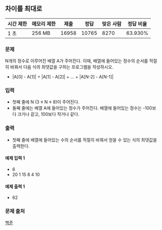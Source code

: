 ## 차이를 최대로
 
|시간 제한|	메모리 제한|	제출|	정답|	맞은 사람|	정답 비율|
|---|---|---|---|---|---|
|1 초|	256 MB|	16958|	10765|	8270|	63.930%|

### 문제
N개의 정수로 이루어진 배열 A가 주어진다. 이때, 배열에 들어있는 정수의 순서를 적절히 바꿔서 다음 식의 최댓값을 구하는 프로그램을 작성하시오.

- |A[0] - A[1]| + |A[1] - A[2]| + ... + |A[N-2] - A[N-1]|

### 입력
- 첫째 줄에 N (3 ≤ N ≤ 8)이 주어진다. 
- 둘째 줄에는 배열 A에 들어있는 정수가 주어진다. 배열에 들어있는 정수는 -100보다 크거나 같고, 100보다 작거나 같다.

### 출력
- 첫째 줄에 배열에 들어있는 수의 순서를 적절히 바꿔서 얻을 수 있는 식의 최댓값을 출력한다.

#### 예제 입력 1 
- 6
- 20 1 15 8 4 10
#### 예제 출력 1 
- 62

### 문제 출처
[백준](https://www.acmicpc.net/problem/10819)